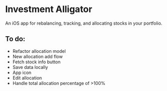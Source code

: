 # Investment Alligator

An iOS app for rebalancing, tracking, and allocating stocks in your portfolio.

## To do:
* Refactor allocation model
* New allocation add flow
* Fetch stock info button
* Save data locally
* App icon
* Edit allocation
* Handle total allocation percentage of >100%
